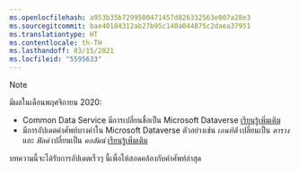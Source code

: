 ```yaml
---
ms.openlocfilehash: a953b35b7299500471457d826332563e007a28e3
ms.sourcegitcommit: bae40184312ab27b95c140a044875c2daea37951
ms.translationtype: HT
ms.contentlocale: th-TH
ms.lasthandoff: 03/15/2021
ms.locfileid: "5595633"
---
```

> [!NOTE]
> มีผลในเดือนพฤศจิกายน 2020:
> - Common Data Service มีการเปลี่ยนชื่อเป็น Microsoft Dataverse [เรียนรู้เพิ่มเติม](https://aka.ms/PAuAppBlog)
> - มีการอัปเดตคำศัพท์บางคำใน Microsoft Dataverse ตัวอย่างเช่น *เอนทิตี* เปลี่ยนเป็น *ตาราง* และ *ฟิลด์* เปลี่ยนเป็น *คอลัมน์* [เรียนรู้เพิ่มเติม](/powerapps/maker/data-platform/data-platform-intro)
>
> บทความนี้จะได้รับการอัปเดตเร็วๆ นี้เพื่อให้สอดคล้องกับคำศัพท์ล่าสุด